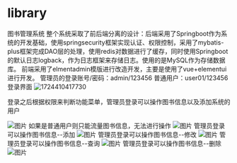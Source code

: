 # library
图书管理系统
整个系统采取了前后端分离的设计：后端采用了Springboot作为系统的开发基础，使用springsecurity框架实现认证、权限控制，采用了mybatis-plus框架完成DAO层的处理，使用redis对数据进行了缓存，同时使用Springboot的默认日志logback，作为日志框架来存储日志。使用的是MySQL作为存储数据库。
前端采用了elmentadmin模版进行改造开发，主要是使用了vue+elementui进行开发。
管理员的登录账号/密码：admin/123456 普通用户：user01/123456登录界面
![1724410417730](https://github.com/user-attachments/assets/05f10fb5-d212-43d0-991c-5f018872b05e)

登录之后根据权限来判断功能菜单，管理员登录可以操作图书信息以及添加系统的用户

![图片](https://github.com/user-attachments/assets/204f85ec-00ad-4603-a80b-8e1aeff6562e)
如果是普通用户则只能流量图书信息，无法进行操作
![图片](https://github.com/user-attachments/assets/366986c7-f9ef-49ec-aee1-e9a4c2d936f7)
管理员登录可以操作图书信息--添加
![图片](https://github.com/user-attachments/assets/608d5a48-e8c3-48eb-b77e-9be0e6df0293)
管理员登录可以操作图书信息--修改
![图片](https://github.com/user-attachments/assets/608d5a48-e8c3-48eb-b77e-9be0e6df0293)
管理员登录可以操作图书信息--查询
![图片](https://github.com/user-attachments/assets/2cfcf702-c519-435b-bab4-7b1ca7a68d5b)
管理员登录可以操作图书信息--删除
![图片](https://github.com/user-attachments/assets/308828d4-e636-4d9c-bda7-adba4d0172ef)
